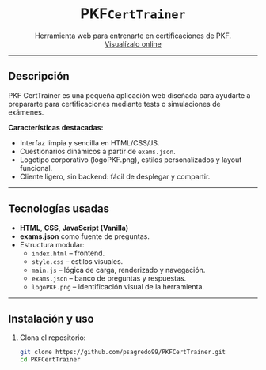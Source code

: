 <h1 align="center">PKF<code>CertTrainer</code></h1>
<p align="center">
  Herramienta web para entrenarte en certificaciones de PKF.  
  <br />
  <a href="https://pkfsftrainer.vercel.app" target="_blank">Visualízalo online</a>
</p>

---

##  Descripción

PKF CertTrainer es una pequeña aplicación web diseñada para ayudarte a prepararte para certificaciones mediante tests o simulaciones de exámenes.

**Características destacadas:**
- Interfaz limpia y sencilla en HTML/CSS/JS.
- Cuestionarios dinámicos a partir de `exams.json`.
- Logotipo corporativo (logoPKF.png), estilos personalizados y layout funcional.
- Cliente ligero, sin backend: fácil de desplegar y compartir.

---

##  Tecnologías usadas

- **HTML**, **CSS**, **JavaScript (Vanilla)**  
- **exams.json** como fuente de preguntas.  
- Estructura modular:
  - `index.html` – frontend.
  - `style.css` – estilos visuales.
  - `main.js` – lógica de carga, renderizado y navegación.
  - `exams.json` – banco de preguntas y respuestas.
  - `logoPKF.png` – identificación visual de la herramienta.

---

##  Instalación y uso

1. Clona el repositorio:
   ```bash
   git clone https://github.com/psagredo99/PKFCertTrainer.git
   cd PKFCertTrainer
